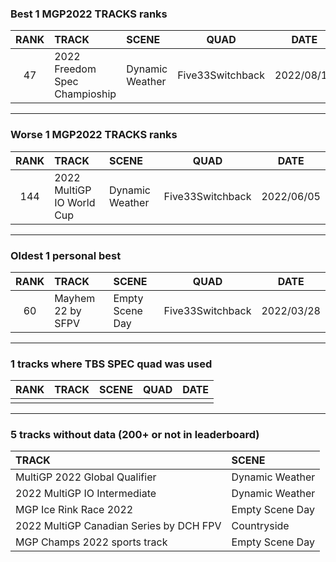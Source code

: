 ### Best 1 MGP2022 TRACKS ranks
|RANK|TRACK|SCENE|QUAD|DATE|
|:---:|:---|:---|:---:|:---:|
|47|2022 Freedom Spec Champioship|Dynamic Weather|Five33Switchback|2022/08/17|
---
### Worse 1 MGP2022 TRACKS ranks
|RANK|TRACK|SCENE|QUAD|DATE|
|:---:|:---|:---|:---:|:---:|
|144|2022 MultiGP IO World Cup|Dynamic Weather|Five33Switchback|2022/06/05|
---
### Oldest 1 personal best
|RANK|TRACK|SCENE|QUAD|DATE|
|:---:|:---|:---|:---:|:---:|
|60|Mayhem 22 by SFPV|Empty Scene Day|Five33Switchback|2022/03/28|
---
### 1 tracks where TBS SPEC quad was used
|RANK|TRACK|SCENE|QUAD|DATE|
|:---:|:---|:---|:---:|:---:|
||||||
---
### 5 tracks without data (200+ or not in leaderboard)
|TRACK|SCENE|
|:---|:---|
|MultiGP 2022 Global Qualifier|Dynamic Weather|
|2022 MultiGP IO Intermediate|Dynamic Weather|
|MGP Ice Rink Race 2022|Empty Scene Day|
|2022 MultiGP Canadian Series by DCH FPV|Countryside|
|MGP Champs 2022 sports track|Empty Scene Day|
